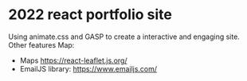 # 2022 react portfolio site

Using animate.css and GASP to create a interactive and engaging site.  
Other features Map:  
 - Maps https://react-leaflet.js.org/
 - EmailJS library: https://www.emailjs.com/

 